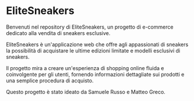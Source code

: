 # EliteSneakers
Benvenuti nel repository di EliteSneakers, un progetto di e-commerce dedicato alla vendita di sneakers esclusive. 

EliteSneakers è un'applicazione web che offre agli appassionati di sneakers la possibilità di acquistare le ultime edizioni limitate e modelli esclusivi di sneakers. 

Il progetto mira a creare un'esperienza di shopping online fluida e coinvolgente per gli utenti, fornendo informazioni dettagliate sui prodotti e una semplice procedura di acquisto.

Questo progetto è stato ideato da Samuele Russo e Matteo Greco.
